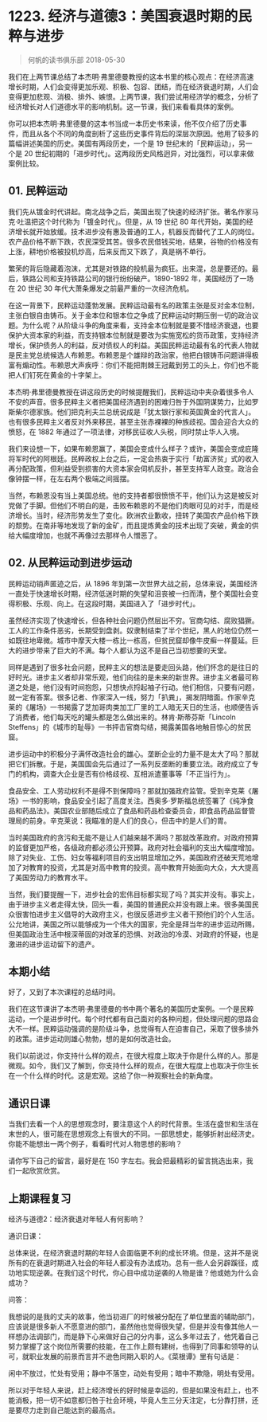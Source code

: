 # 1223. 经济与道德3：美国衰退时期的民粹与进步
> 何帆的读书俱乐部
2018-05-30

我们在上两节课总结了本杰明·弗里德曼教授的这本书里的核心观点：在经济高速增长时期，人们会变得更加乐观、积极、包容、团结，而在经济衰退时期，人们会变得更加悲观、消极、排外、嫉恨。上两节课，我们尝试用经济学的概念，分析了经济增长对人们道德水平的影响机制。这一节课，我们来看看具体的案例。

你可以把本杰明·弗里德曼的这本书当成一本历史书来读，他不仅介绍了历史事件，而且从各个不同的角度剖析了这些历史事件背后的深层次原因。他用了较多的篇幅讲述美国的历史。美国有两段历史，一个是 19 世纪末的「民粹运动」，另一个是 20 世纪初期的「进步时代」。这两段历史风格迥异，对比强烈，可以拿来做案例比较。

## 01. 民粹运动

我们先从镀金时代讲起。南北战争之后，美国出现了快速的经济扩张。著名作家马克·吐温把这个时代称为「镀金时代」。但是，从 19 世纪 80 年代开始，美国的经济增长就开始放缓。技术进步没有惠及普通的工人，机器反而替代了工人的岗位。农产品价格不断下跌，农民深受其苦。很多农民借钱买地，结果，谷物的价格没有上涨，耕地价格被投机炒高，后来反而又下跌了，真是祸不单行。

繁荣的背后隐藏着泡沫，尤其是对铁路的投机最为疯狂。出来混，总是要还的。最后，铁路公司和支持铁路公司的银行纷纷破产。1890-1892 年，美国经历了一场在 20 世纪 30 年代大萧条爆发之前最严重的一次经济危机。

在这一背景下，民粹运动蓬勃发展。民粹运动最有名的政策主张是反对金本位制，主张白银自由铸币。关于金本位和银本位之争成了民粹运动时期压倒一切的政治议题。为什么呢？从阶级斗争的角度来看，支持金本位制就是要不惜经济衰退，也要保护大资本家的利益，而支持银本位制就是要改为实施宽松的货币政策，支持经济增长，保护债务人的利益，反对债权人的利益。美国民粹运动最有名的代表人物就是民主党总统候选人布赖恩。布赖恩是个雄辩的政治家，他把白银铸币问题讲得极富有煽动性。布赖恩大声疾呼：你们不能把荆棘王冠戴到劳工的头上，你们也不能把人们钉死在黄金的十字架上。

本杰明·弗里德曼教授在讲这段历史的时候提醒我们，民粹运动中夹杂着很多令人不安的声音。很多民粹主义者把美国经济遇到的困难归咎于外国阴谋势力，比如罗斯柴尔德家族。他们把克利夫兰总统说成是「犹太银行家和英国黄金的代言人」。也有很多民粹主义者反对外来移民，甚至主张赤裸裸的种族歧视。国会迎合大众的愤怒，在 1882 年通过了一项法律，对移民征收人头税，同时禁止华人入境。

我们来设想一下，如果布赖恩赢了，美国会变成什么样子？或许，美国会变成庇隆将军时代的阿根廷。民粹政权上台之后，一定会热衷于实行「劫富济贫」式的收入再分配政策，但利益受到损害的大资本家会伺机反扑，甚至支持军人政变。政治会像钟摆一样，在左右两个极端之间摇摆。

当然，布赖恩没有当上美国总统。他的支持者都很愤愤不平，他们认为这是被反对党做了手脚。但他们不明白的是，击败布赖恩的不是他们肉眼可见的对手，而是经济增长。当时，经济形势发生了变化。欧洲农业歉收，扭转了美国农产品价格下跌的颓势。在南非等地发现了新的金矿，而且提炼黄金的技术出现了突破，黄金的供给大幅度增加，也就不再像过去那样令人憎恶了。

## 02. 从民粹运动到进步运动

民粹运动销声匿迹之后，从 1896 年到第一次世界大战之前，总体来说，美国经济一直处于快速增长时期，经济低迷时期的失望和沮丧被一扫而清，整个美国社会变得积极、乐观、向上。在这段时期，美国进入了「进步时代」。

虽然经济实现了快速增长，但各种社会问题仍然层出不穷。官商勾结、腐败猖獗。工人的工作条件恶劣，长期受到盘剥。奴隶制结束了半个世纪，黑人的地位仍然一如既往地卑微。城市中摩天大楼一栋比一栋高，但贫民窟却像牛皮癣一样蔓延。巨大的进步带来了巨大的不满。每个人都认为这不是自己当初想要的天堂。

同样是遇到了很多社会问题，民粹主义的想法是要走回头路，他们怀念的是往日的好时光。进步主义者却非常乐观，他们向往的是未来的新世界。进步主义者最可称道之处是，他们没有时间抱怨，只想快点捋起袖子行动。他们相信，只要有问题，就一定有答案。很多记者、作家深入一线，努力「扒粪」，揭发阴暗面。作家辛克莱的《屠场》一书揭露了芝加哥肉类加工厂里的工人暗无天日的生活，也顺便告诉了消费者，他们每天吃的罐头都是怎么做出来的。林肯·斯蒂芬斯「Lincoln Steffens」的《城市的耻辱》一书抨击官商勾结，揭露美国各地触目惊心的贫民窟。

进步运动中的积极分子满怀改造社会的雄心。垄断企业的力量不是太大了吗？那就把它们拆散。于是，美国国会先后通过了一系列反垄断的重要立法。政府成立了专门的机构，调查大企业是否有价格歧视、互相派遣董事等「不正当行为」。

食品安全、工人劳动权利不是得不到保障吗？那就加强政府监管。受到辛克莱《屠场》一书的影响，食品安全引起了高度关注。西奥多·罗斯福总统签署了《纯净食品和药品法》。美国农业部随后成立了食品和药品检查委员会，即食品药品监督管理局的前身。辛克莱说：我瞄准的是人们的良心，但击中的是人们的胃。

当时美国政府的贪污和无能不是让人们越来越不满吗？那就改革政府。对政府预算的监督更加严格，各级政府都必须公开预算。政府对社会福利的支出大幅度增加。除了对失业、工伤、妇女等福利项目的支出明显增加之外，美国政府还破天荒地增加了对教育的投资，尤其是对高中教育的投资。高中教育开始面向大众，大大提高了美国劳动力的教育水平。

当然，我们要提醒一下，进步社会的宏伟目标都实现了吗？其实并没有。事实上，由于进步主义者走得太快，回头一看，美国的普通民众并没有跟上来。很多美国民众很害怕进步主义倡导的大政府主义，也很反感进步主义者干预他们的个人生活。公允地讲，美国之所以能够成为一个伟大的国家，完全是拜当年的进步运动所赐，但美国政治生活中根深蒂固的对改革的恐惧、对政治的冷漠、对政府的怀疑，也是激进的进步运动留下的遗产。

## 本期小结

好了，又到了本次课程的总结时间。

我们在这节课讲了本杰明·弗里德曼的书中两个著名的美国历史案例。一个是民粹运动，一个是进步时代。每个时代都有自己面对的各种问题，但处理问题的思路会大不一样。民粹运动强调的是阶级斗争，总觉得有人在迫害自己，采取了很多排外的政策。进步运动则雄心勃勃，想的是如何改造社会。

我们以前说过，你支持什么样的观点，在很大程度上取决于你是什么样的人。那是微观。如今，我们又了解到，你支持什么样的观点，在很大程度上也取决于你生长在一个什么样的时代。这是宏观。这给了你一种观察社会的新角度。  

## 通识日课

当我们去看一个人的思想观念时，要注意这个人的时代背景。生活在盛世和生活在末世的人，很可能在思想观念上有很大的不同。一部思想史，能够折射出经济史。你能不能想出一两个例子，看看时代对人物思想的影响？

请你写下自己的留言，最好是在 150 字左右。我会把最精彩的留言挑选出来，我们一起欣赏欣赏。

## 上期课程复习

经济与道德2：经济衰退对年轻人有何影响？

通识日课：

总体来说，在经济衰退时期的年轻人会面临更不利的成长环境。但是，这并不是说所有的在衰退时期进入社会的年轻人都没有办法成功。总有一些人会另辟蹊径，成功地实现逆袭。在我们这个时代，你心目中成功逆袭的人物是谁？他或她为什么会成功？

问答：

我想说的是我的丈夫的故事，他当初进厂的时候被分配在了单位里面的辅助部门，应该说是很多新人不愿意进的部门，虽然他也觉得很失望，但是并没有像其他人一样想办法调部门，而是静下心来做好自己的分内事，这么多年过去了，他凭着自己努力掌握了这个岗位所需要的技能，在工作上颇有建树，也得到了同事和领导的认可，就职业发展的前景而言并不逊色同期入职的人。《菜根谭》里有句话是：

闲中不放过，忙处有受用；静中不落空，动处有受用；暗中不欺隐，明处有受用。

所以对于年轻人来说，赶上经济增长的好时候是幸运的，但是如果没有赶上，也不能消极，把一切不如意都归咎于社会环境，毕竟人生三分天注定，七分靠打拼，还是要尽力走到自己能达到的最高点。




